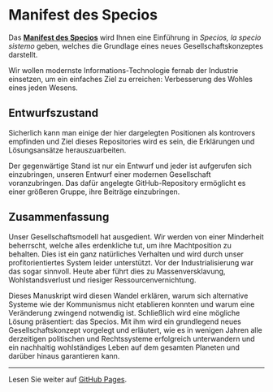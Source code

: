 # Manifest des Specios

Das [**Manifest des Specios**](https://bibermann.github.io/specios-manifest/) 
wird Ihnen eine Einführung in *Specios, la specio sistemo* geben,
welches die Grundlage eines neues Gesellschaftskonzeptes darstellt.

Wir wollen modernste Informations-Technologie fernab der Industrie einsetzen, um ein einfaches Ziel zu erreichen:
Verbesserung des Wohles eines jeden Wesens.

## Entwurfszustand

Sicherlich kann man einige der hier dargelegten Positionen als kontrovers empfinden 
und Ziel dieses Repositories wird es sein, die Erklärungen und Lösungsansätze herauszuarbeiten.

Der gegenwärtige Stand ist nur ein Entwurf und jeder ist aufgerufen sich einzubringen, 
unseren Entwurf einer modernen Gesellschaft voranzubringen. 
Das dafür angelegte GitHub-Repository ermöglicht es einer größeren Gruppe, ihre Beiträge einzubringen.

## Zusammenfassung

Unser Gesellschaftsmodell hat ausgedient.
Wir werden von einer Minderheit beherrscht, welche alles erdenkliche tut, um ihre Machtposition zu behalten.
Dies ist ein ganz natürliches Verhalten und wird durch unser profitorientiertes System leider unterstützt.
Vor der Industrialisierung war das sogar sinnvoll.
Heute aber führt dies zu Massenversklavung, Wohlstandsverlust und riesiger Ressourcenvernichtung.

Dieses Manuskript wird diesen Wandel erklären, warum sich alternative Systeme wie der Kommunismus nicht etablieren konnten und warum eine Veränderung zwingend notwendig ist.
Schließlich wird eine mögliche Lösung präsentiert: das Specios.
Mit ihm wird ein grundlegend neues Gesellschaftskonzept vorgelegt und erläutert, wie es in wenigen Jahren alle derzeitigen politischen und Rechtssysteme erfolgreich unterwandern und ein nachhaltig wohlständiges Leben auf dem gesamten Planeten und darüber hinaus garantieren kann.

---

Lesen Sie weiter auf [GitHub Pages](https://bibermann.github.io/specios-manifest/).
